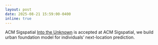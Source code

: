 ```yaml
---
layout: post
date: 2025-08-21 15:59:00-0400
inline: true
---
```


<span class="badge-flag" data-conf="publication">ACM Sigspatial</span> [Into the Unknown](https://arxiv.org/pdf/2506.14070) is accepted at ACM Sigspatial, we build urban foundation model for individuals’ next-location prediction.